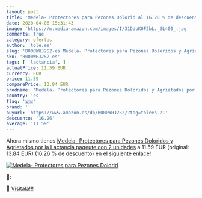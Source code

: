 ```yaml
---
layout: post
title: 'Medela- Protectores para Pezones Dolorid al 16.26 % de descuento'
date: 2020-04-06 15:31:43
image: 'https://m.media-amazon.com/images/I/31DdoK0F2bL._SL400_.jpg'
comments: true
category: ofertas
author: 'tole.es'
slug: 'B000WHJ2S2-es Medela- Protectores para Pezones Doloridos y Agrietados...'
sku: 'B000WHJ2S2-es'
tags: [ 'lactancia', ]
actualPrice: 11.59 EUR
currency: EUR
price: 11.59
comparePrice: 13.84 EUR
prodname: 'Medela- Protectores para Pezones Doloridos y Agrietados por la Lactancia   paqeute con 2 unidades'
country: 'es'
flag: '🇪🇸'
brand: ''
buyurl: 'https://www.amazon.es/dp/B000WHJ2S2/?tag=tolees-21'
descuento: '16.26'
average: '11.59'
---
```


Ahora mismo tienes [Medela- Protectores para Pezones Doloridos y Agrietados por la Lactancia   paqeute con 2 unidades](https://www.amazon.es/dp/B000WHJ2S2/?tag=tolees-21) a 11.59 EUR (original: 13.84 EUR) (16.26 %  de descuento) en el siguiente enlace!

[![Medela- Protectores para Pezones Dolorid](https://m.media-amazon.com/images/I/31DdoK0F2bL._SL400_.jpg)](https://www.amazon.es/dp/B000WHJ2S2/?tag=tolees-21)

🔎:


[🛒 Visítala!!!](https://www.amazon.es/dp/B000WHJ2S2/?tag=tolees-21)
